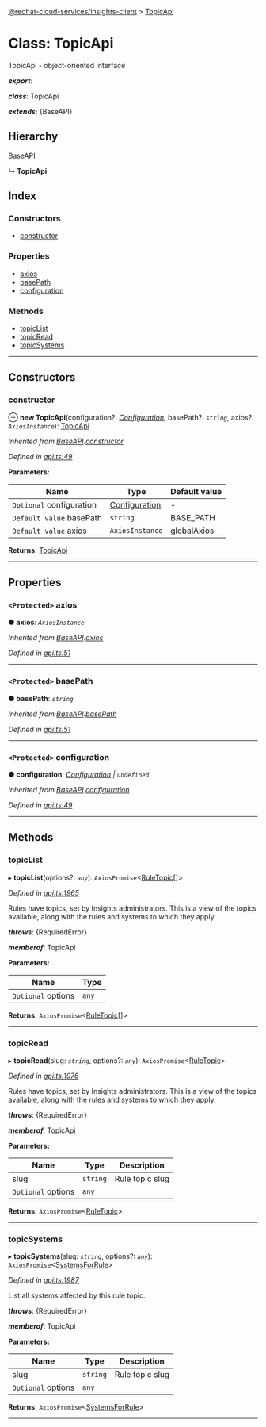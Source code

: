 [@redhat-cloud-services/insights-client](../README.md) > [TopicApi](../classes/topicapi.md)

# Class: TopicApi

TopicApi - object-oriented interface

*__export__*: 

*__class__*: TopicApi

*__extends__*: {BaseAPI}

## Hierarchy

 [BaseAPI](baseapi.md)

**↳ TopicApi**

## Index

### Constructors

* [constructor](topicapi.md#constructor)

### Properties

* [axios](topicapi.md#axios)
* [basePath](topicapi.md#basepath)
* [configuration](topicapi.md#configuration)

### Methods

* [topicList](topicapi.md#topiclist)
* [topicRead](topicapi.md#topicread)
* [topicSystems](topicapi.md#topicsystems)

---

## Constructors

<a id="constructor"></a>

###  constructor

⊕ **new TopicApi**(configuration?: *[Configuration](configuration.md)*, basePath?: *`string`*, axios?: *`AxiosInstance`*): [TopicApi](topicapi.md)

*Inherited from [BaseAPI](baseapi.md).[constructor](baseapi.md#constructor)*

*Defined in [api.ts:49](https://github.com/RedHatInsights/javascript-clients/blob/master/packages/insights/api.ts#L49)*

**Parameters:**

| Name | Type | Default value |
| ------ | ------ | ------ |
| `Optional` configuration | [Configuration](configuration.md) | - |
| `Default value` basePath | `string` |  BASE_PATH |
| `Default value` axios | `AxiosInstance` |  globalAxios |

**Returns:** [TopicApi](topicapi.md)

___

## Properties

<a id="axios"></a>

### `<Protected>` axios

**● axios**: *`AxiosInstance`*

*Inherited from [BaseAPI](baseapi.md).[axios](baseapi.md#axios)*

*Defined in [api.ts:51](https://github.com/RedHatInsights/javascript-clients/blob/master/packages/insights/api.ts#L51)*

___
<a id="basepath"></a>

### `<Protected>` basePath

**● basePath**: *`string`*

*Inherited from [BaseAPI](baseapi.md).[basePath](baseapi.md#basepath)*

*Defined in [api.ts:51](https://github.com/RedHatInsights/javascript-clients/blob/master/packages/insights/api.ts#L51)*

___
<a id="configuration"></a>

### `<Protected>` configuration

**● configuration**: *[Configuration](configuration.md) \| `undefined`*

*Inherited from [BaseAPI](baseapi.md).[configuration](baseapi.md#configuration)*

*Defined in [api.ts:49](https://github.com/RedHatInsights/javascript-clients/blob/master/packages/insights/api.ts#L49)*

___

## Methods

<a id="topiclist"></a>

###  topicList

▸ **topicList**(options?: *`any`*): `AxiosPromise`<[RuleTopic](../interfaces/ruletopic.md)[]>

*Defined in [api.ts:1965](https://github.com/RedHatInsights/javascript-clients/blob/master/packages/insights/api.ts#L1965)*

Rules have topics, set by Insights administrators. This is a view of the topics available, along with the rules and systems to which they apply.

*__throws__*: {RequiredError}

*__memberof__*: TopicApi

**Parameters:**

| Name | Type |
| ------ | ------ |
| `Optional` options | `any` |

**Returns:** `AxiosPromise`<[RuleTopic](../interfaces/ruletopic.md)[]>

___
<a id="topicread"></a>

###  topicRead

▸ **topicRead**(slug: *`string`*, options?: *`any`*): `AxiosPromise`<[RuleTopic](../interfaces/ruletopic.md)>

*Defined in [api.ts:1976](https://github.com/RedHatInsights/javascript-clients/blob/master/packages/insights/api.ts#L1976)*

Rules have topics, set by Insights administrators. This is a view of the topics available, along with the rules and systems to which they apply.

*__throws__*: {RequiredError}

*__memberof__*: TopicApi

**Parameters:**

| Name | Type | Description |
| ------ | ------ | ------ |
| slug | `string` |  Rule topic slug |
| `Optional` options | `any` |

**Returns:** `AxiosPromise`<[RuleTopic](../interfaces/ruletopic.md)>

___
<a id="topicsystems"></a>

###  topicSystems

▸ **topicSystems**(slug: *`string`*, options?: *`any`*): `AxiosPromise`<[SystemsForRule](../interfaces/systemsforrule.md)>

*Defined in [api.ts:1987](https://github.com/RedHatInsights/javascript-clients/blob/master/packages/insights/api.ts#L1987)*

List all systems affected by this rule topic.

*__throws__*: {RequiredError}

*__memberof__*: TopicApi

**Parameters:**

| Name | Type | Description |
| ------ | ------ | ------ |
| slug | `string` |  Rule topic slug |
| `Optional` options | `any` |

**Returns:** `AxiosPromise`<[SystemsForRule](../interfaces/systemsforrule.md)>

___

